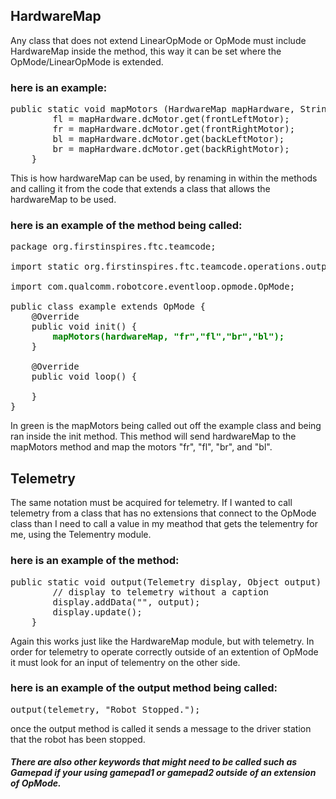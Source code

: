 ## HardwareMap
Any class that does not extend LinearOpMode or OpMode must include HardwareMap inside the method,
this way it can be set where the OpMode/LinearOpMode is extended.

### here is an example:
<pre>
public static void mapMotors (HardwareMap mapHardware, String frontLeftMotor, String frontRightMotor, String backLeftMotor, String backRightMotor){
        fl = mapHardware.dcMotor.get(frontLeftMotor);
        fr = mapHardware.dcMotor.get(frontRightMotor);
        bl = mapHardware.dcMotor.get(backLeftMotor);
        br = mapHardware.dcMotor.get(backRightMotor);
    }
</pre>
This is how hardwareMap can be used, by renaming in within the methods and calling it from the code that extends a class that allows the hardwareMap to be used.

### here is an example of the method being called:
<pre>
package org.firstinspires.ftc.teamcode;

import static org.firstinspires.ftc.teamcode.operations.outputs.motors.drive.configureMotors.mapMotors;

import com.qualcomm.robotcore.eventloop.opmode.OpMode;

public class example extends OpMode {
    @Override
    public void init() {
        <b style="color: green">mapMotors(hardwareMap, "fr","fl","br","bl");</b>
    }

    @Override
    public void loop() {

    }
}
</pre>
In green is the mapMotors being called out off the example class and being ran inside the init method. This method will send hardwareMap to the mapMotors method and map the motors "fr", "fl", "br", and "bl".

## Telemetry
The same notation must be acquired for telemetry. If I wanted to call telemetry from a class that has no extensions that connect to the OpMode class than I need to call a value in my meathod that gets the telementry for me, using the Telementry module.

### here is an example of the method:
<pre>
public static void output(Telemetry display, Object output) {
        // display to telemetry without a caption
        display.addData("", output);
        display.update();
    }
</pre>
Again this works just like the HardwareMap module, but with telemetry. In order for telemetry to operate correctly outside of an extention of OpMode it must look for an input of telementry on the other side.
### here is an example of the output method being called:
<pre>
output(telemetry, "Robot Stopped.");
</pre>
once the output method is called it sends a message to the driver station that the robot has been stopped.
##### There are also other keywords that might need to be called such as Gamepad if your using gamepad1 or gamepad2 outside of an extension of OpMode.
